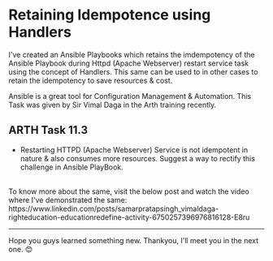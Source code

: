 # Retaining Idempotence using Handlers

I've created an Ansible Playbooks which retains the imdempotency of the Ansible Playbook during Httpd (Apache Webserver) restart service task using the concept of Handlers. This same can be used to in other cases to retain the idempotency to save resources & cost.

Ansible is a great tool for Configuration Management & Automation. This Task was given by Sir Vimal Daga in the Arth training recently.

## ARTH Task 11.3
- Restarting HTTPD (Apache Webserver) Service is not idempotent in nature & also consumes more resources. Suggest a way to rectify this challenge in Ansible PlayBook.

<br>
To know more about the same, visit the below post and watch the video where I've demonstrated the same:
https://www.linkedin.com/posts/samarpratapsingh_vimaldaga-righteducation-educationredefine-activity-6750257396976816128-E8ru

<hr>
Hope you guys learned something new. Thankyou, I'll meet you in the next one. 😊
